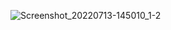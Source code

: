 ![Screenshot_20220713-145010_1-2](https://user-images.githubusercontent.com/76724333/204082697-1b5298dd-659d-4228-bccd-6066106d3bef.jpg)
